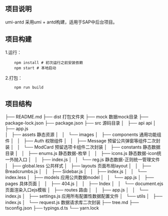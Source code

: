 ## 项目说明

umi-antd 采用umi + antd构建，适用于SAP中后台项目。

## 项目构建

1.运行：

```
    npm install # 初次运行之前安装依赖
    npm start # 本地启动
```

2.打包：

```
    npm run build
```

## 项目结构

├── README.md
├── dist                                        打包文件夹
├── mock                                        数据mock目录
├── package-lock.json
├── package.json
├── src                                         源码目录
│   ├── api                                     api
│   ├── app.js                                  
│   ├── assets                                  静态资源
│   │   └── images
│   ├── components                              通用功能组件
│   │   ├── Auth                                权限组件
│   │   ├── Message                             预留公共弹窗等组件二次封装
│   │   └── ModCard                             预留选项卡组件二次封装
│   ├── constants                               静态数据目录
│   │   ├── enums.js                            静态数据-枚举
│   │   ├── icons.js                            静态数据-icon统一外抛入口
│   │   ├── index.js
│   │   └── reg.js                              静态数据-正则统一管理文件
│   ├── global.less                             公共样式
│   ├── layouts                                 页面布局layout
│   │   ├── Breadcrumbs.js
│   │   ├── Sidebar.js
│   │   ├── index.js
│   │   └── index.less
│   ├── models                                  应用公共数据model
│   │   └── app.js
│   ├── pages                                   具体页面
│   │   ├── 404.js
│   │   ├── Index
│   │   └── document.ejs                        页面渲染入口ejs模板
│   ├── routes                                  路由
│   │   ├── app.js
│   │   └── index.js
│   ├── settings.js                             应用所有配置性数据配置文件
│   └── utils
│       ├── index.js
│       └── request.js                          数据请求库二次封装
├── tree.md
├── tsconfig.json
├── typings.d.ts
└── yarn.lock
